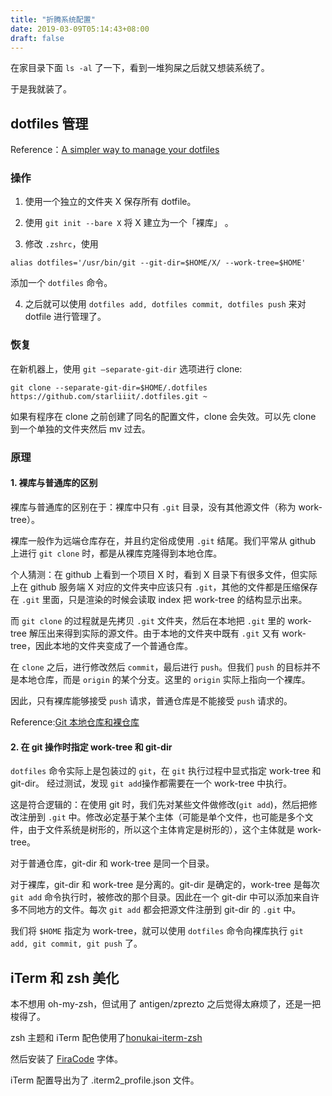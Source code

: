 ```yaml
---
title: "折腾系统配置"
date: 2019-03-09T05:14:43+08:00
draft: false
---
```


在家目录下面  `ls -al` 了一下，看到一堆狗屎之后就又想装系统了。

于是我就装了。

## dotfiles 管理

Reference：[A simpler way to manage your dotfiles ](https://www.anand-iyer.com/blog/2018/a-simpler-way-to-manage-your-dotfiles.html)

### 操作

1. 使用一个独立的文件夹 X 保存所有 dotfile。

2. 使用 `git init --bare X` 将 X 建立为一个「裸库」 。

3. 修改 `.zshrc`，使用

  ```
  alias dotfiles='/usr/bin/git --git-dir=$HOME/X/ --work-tree=$HOME'
  ```
  添加一个 `dotfiles` 命令。

4. 之后就可以使用 `dotfiles add, dotfiles commit, dotfiles push` 来对 dotfile 进行管理了。

### 恢复

在新机器上，使用 `git —separate-git-dir` 选项进行 clone:

```
git clone --separate-git-dir=$HOME/.dotfiles https://github.com/starliiit/.dotfiles.git ~
```

如果有程序在 clone 之前创建了同名的配置文件，clone 会失效。可以先 clone 到一个单独的文件夹然后 mv 过去。

### 原理

#### 1. 裸库与普通库的区别

裸库与普通库的区别在于：裸库中只有 `.git` 目录，没有其他源文件（称为 work-tree）。

裸库一般作为远端仓库存在，并且约定俗成使用 `.git` 结尾。我们平常从 github 上进行 `git clone` 时，都是从裸库克隆得到本地仓库。

个人猜测：在 github 上看到一个项目 X 时，看到 X 目录下有很多文件，但实际上在 github 服务端 X 对应的文件夹中应该只有 `.git`，其他的文件都是压缩保存在 `.git` 里面，只是渲染的时候会读取 index 把 work-tree 的结构显示出来。

而 `git clone` 的过程就是先拷贝 `.git` 文件夹，然后在本地把 `.git` 里的 work-tree 解压出来得到实际的源文件。由于本地的文件夹中既有 `.git` 又有 work-tree，因此本地的文件夹变成了一个普通仓库。

在 `clone` 之后，进行修改然后 `commit`，最后进行 `push`。但我们 `push` 的目标并不是本地仓库，而是 `origin` 的某个分支。这里的 `origin` 实际上指向一个裸库。

因此，只有裸库能够接受 `push` 请求，普通仓库是不能接受 `push` 请求的。

Reference:[Git 本地仓库和裸仓库](https://moelove.info/2016/12/04/Git-%E6%9C%AC%E5%9C%B0%E4%BB%93%E5%BA%93%E5%92%8C%E8%A3%B8%E4%BB%93%E5%BA%93/)

#### 2. 在 git 操作时指定 work-tree 和 git-dir

`dotfiles` 命令实际上是包装过的 `git`，在 `git` 执行过程中显式指定 work-tree 和 git-dir。
经过测试，发现 `git add`操作都需要在一个 work-tree 中执行。

这是符合逻辑的：在使用 git 时，我们先对某些文件做修改(`git add`)，然后把修改注册到 `.git` 中。修改必定基于某个主体（可能是单个文件，也可能是多个文件，由于文件系统是树形的，所以这个主体肯定是树形的），这个主体就是 work-tree。

对于普通仓库，git-dir 和 work-tree 是同一个目录。

对于裸库，git-dir 和 work-tree 是分离的。git-dir 是确定的，work-tree 是每次 `git add` 命令执行时，被修改的那个目录。因此在一个 git-dir 中可以添加来自许多不同地方的文件。每次 `git add` 都会把源文件注册到 git-dir 的 `.git` 中。

我们将 `$HOME` 指定为 work-tree，就可以使用 `dotfiles` 命令向裸库执行 `git add, git commit, git push` 了。

## iTerm 和 zsh 美化

本不想用 oh-my-zsh，但试用了 antigen/zprezto 之后觉得太麻烦了，还是一把梭得了。

zsh 主题和 iTerm 配色使用了[honukai-iterm-zsh](https://github.com/starliiit/honukai-iterm-zsh)

然后安装了 [FiraCode](https://github.com/tonsky/FiraCode) 字体。

iTerm 配置导出为了 .iterm2_profile.json 文件。